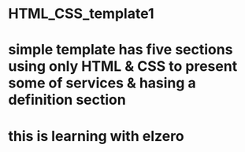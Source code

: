 # HTML_CSS_template1

# simple template has five sections using only HTML & CSS to present some of services & hasing a definition section

# this is learning with elzero 
